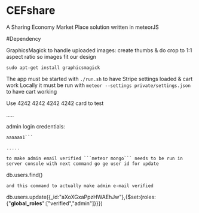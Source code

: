 # CEFshare
A Sharing Economy Market Place solution written in meteorJS

#Dependency

GraphicsMagick to handle uploaded images: create thumbs & do crop to 1:1 aspect ratio so images fit our design

```sudo apt-get install graphicsmagick```



The app must be started with ```./run.sh``` to have Stripe settings loaded & cart work 
Locally it must be run with ```meteor --settings private/settings.json``` to have cart working

Use 4242 4242 4242 4242 card to test

.....

admin login credentials:
```admin@admin.com
aaaaaa1```

.....

to make admin email verified ```meteor mongo``` needs to be run in server console with next command go ge user id for update 
```
db.users.find()
```
and this command to actually make admin e-mail verified
```
db.users.update({_id:"aXoXGxaPpzHWAEhJw"},{$set:{roles:{"__global_roles__":["verified","admin"]}}})
```
